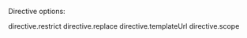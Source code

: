 Directive options:

directive.restrict
directive.replace
directive.templateUrl
directive.scope

<div scope-example ng-model='to' on-send="sendMail(email)" from-name="co.ha@ga.co" />

